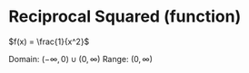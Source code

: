 # Reciprocal Squared (function)

$f(x) = \frac{1}{x^2}$

Domain: $(-\infty,0) \cup (0, \infty)$
Range: $(0,\infty)$
